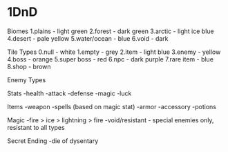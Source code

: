 # 1DnD

Biomes
1.plains - light green
2.forest - dark green
3.arctic - light ice blue
4.desert - pale yellow
5.water/ocean - blue
6.void - dark

Tile Types
0.null - white
1.empty - grey
2.item - light blue
3.enemy - yellow
4.boss - orange
5.super boss - red
6.npc - dark purple
7.rare item - blue
8.shop - brown

Enemy Types

Stats
-health
-attack
-defense
-magic
-luck

Items
-weapon
-spells (based on magic stat)
-armor
-accessory
-potions

Magic
-fire > ice > lightning > fire
-void/resistant - special enemies only, resistant to all types

Secret Ending
-die of dysentary
